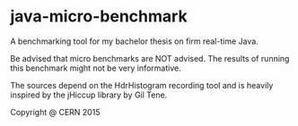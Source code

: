# java-micro-benchmark
A benchmarking tool for my bachelor thesis on firm real-time Java.

Be advised that micro benchmarks are NOT advised. The results of running this benchmark might not be very informative.

The sources depend on the HdrHistogram recording tool and is heavily inspired by the jHiccup library by Gil Tene.

Copyright @ CERN 2015
